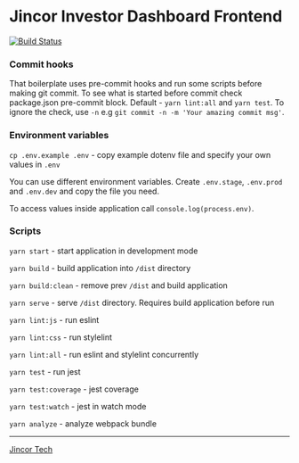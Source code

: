 # Jincor Investor Dashboard Frontend

[![Build Status](https://travis-ci.com/JincorTech/mypizzapie-frontend-ico-dashboard.svg?branch=develop)](https://travis-ci.com/JincorTech/mypizzapie-frontend-ico-dashboard)

### Commit hooks

That boilerplate uses pre-commit hooks and run some scripts before making git commit. To see what is started before commit check package.json pre-commit block. Default - `yarn lint:all` and `yarn test`. To ignore the check, use `-n` e.g `git commit -n -m 'Your amazing commit msg'`.

### Environment variables

``cp .env.example .env`` - copy example dotenv file and specify your own values in `.env`

You can use different environment variables. Create `.env.stage`, `.env.prod` and `.env.dev` and copy the file you need.

To access values inside application call `console.log(process.env)`.

### Scripts

``yarn start`` - start application in development mode

``yarn build`` - build application into `/dist` directory

``yarn build:clean`` - remove prev `/dist` and build application

``yarn serve`` - serve `/dist` directory. Requires build application before run

``yarn lint:js`` - run eslint

``yarn lint:css`` - run stylelint

``yarn lint:all`` - run eslint and stylelint concurrently

``yarn test`` - run jest

``yarn test:coverage`` - jest coverage

``yarn test:watch`` - jest in watch mode

``yarn analyze`` - analyze webpack bundle

______________________________

[Jincor Tech](https://github.com/JincorTech)

